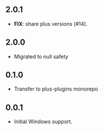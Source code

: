 ## 2.0.1

 - **FIX**: share plus versions (#14).

## 2.0.0

- Migrated to null safety

## 0.1.0

- Transfer to plus-plugins monorepo

## 0.0.1

- Initial Windows support.
